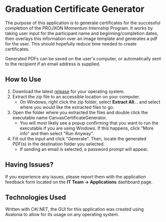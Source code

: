 # Graduation Certificate Generator

The purpose of this application is to generate certificates for the successful completion of the PROJXON Momentum Internship Program. It works by taking user input for the participant name and beginning/completion dates, then overlays this information over an image template and generates a pdf for the user. This should hopefully reduce time needed to create certificates.

Generated PDFs can be saved on the user's computer, or automatically sent to the recipient if an email address is supplied.

## How to Use

1. Download the latest [release](https://github.com/PROJXON/graduation-certificate-generator/releases) for your operating system.
2. Extract the zip file to an accessible location on your computer.
    - On Windows, right click the zip folder, select **Extract All**... and select where you would like the extracted files to go.
3. Open the folder where you extracted the files and double click the executable name CanvasCertificateGenerator.
    - You will most likely see a popup confirming that you want to run the executable if you are using Windows. If this happens, click "More info" and then select "Run Anyway".
4. Fill out the input and click "Generate". Then, locate the generated PDF(s) in the destination folder you selected.
    - If sending an email is selected, a password prompt will appear.

## Having Issues?

If you experience any issues, please report them with the application feedback form located on the **IT Team -> Applications** dashboard page.

## Technologies Used

Written with C#/.NET, the GUI for this application was created using Avalonia to allow for its usage on any operating system.